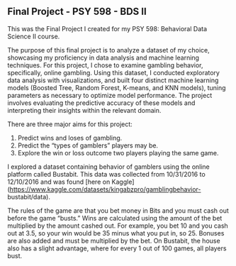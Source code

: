 ## Final Project - PSY 598 - BDS II

This was the Final Project I created for my PSY 598: Behavioral Data Science II course.

The purpose of this final project is to analyze a dataset of my choice, showcasing my proficiency in data analysis and machine learning techniques. For this project, I chose to examine gambling behavior, specifically, online gambling. Using this dataset, I conducted exploratory data analysis with visualizations, and built four distinct machine learning models (Boosted Tree, Random Forest, K-means, and KNN models), tuning parameters as necessary to optimize model performance. The project involves evaluating the predictive accuracy of these models and interpreting their insights within the relevant domain.

There are three major aims for this project:
1) Predict wins and loses of gambling.
2) Predict the “types of gamblers” players may be.
3) Explore the win or loss outcome two players playing the same game.

I explored a dataset containing behavior of gamblers using the online platform called Bustabit. This data was collected
from 10/31/2016 to 12/10/2016 and was found [here on Kaggle](https://www.kaggle.com/datasets/kingabzpro/gamblingbehavior-
bustabit/data).

The rules of the game are that you bet money in Bits and you must cash out before the game “busts.” Wins
are calculated using the amount of the bet multiplied by the amount cashed out. For example, you bet 10
and you cash out at 3.5, so your win would be 35 minus what you put in, so 25. Bonuses are also added and
must be multiplied by the bet. On Bustabit, the house also has a slight advantage, where for every 1 out of
100 games, all players bust.
